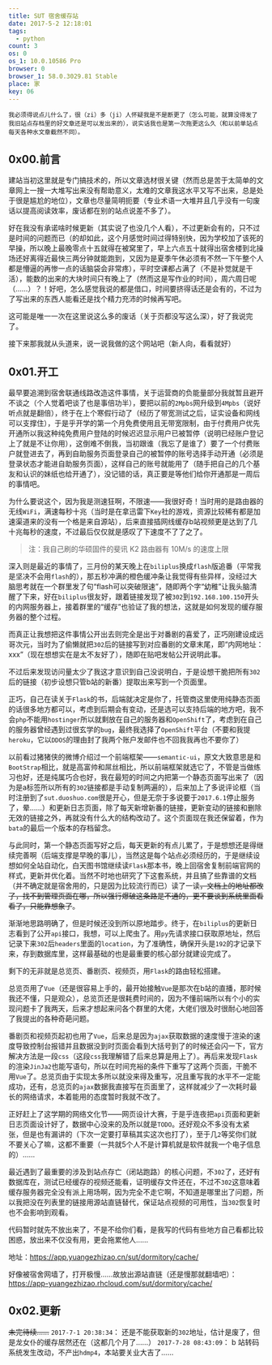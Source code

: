 ```yaml
---
title: SUT 宿舍缓存站
date: 2017-5-2 12:18:01
tags:
  - python
count: 3
os: 0
os_1: 10.0.10586 Pro
browser: 0
browser_1: 58.0.3029.81 Stable
place: 家
key: 06
---
```

    我必须得说点儿什么了，很（zi）多（ji）人怀疑我是不是断更了（怎么可能，就算没得发了我旧站点存档里的好文章还是可以发出来的），说实话我也是第一次拖更这么久（和以前单站点每天各种水文章截然不同）。
<!-- more -->
## 0x00.前言
建站当初这里就是专门搞技术的，所以文章选材很关键（然而总是苦于太简单的文章网上一搜一大堆写出来没有帮助意义，太难的文章我这水平又写不出来，总是处于很是尴尬的地位），文章也尽量简明扼要（专业术语一大堆并且几乎没有一句废话以提高阅读效率，废话都在别的站点说差不多了）。

好在我没有承诺啥时候更新（其实说了也没几个人看），不过更新会有的，只不过是时间的问题而已（的却如此，这个月感觉时间过得特别快，因为学校加了该死的早操，所以晚上最晚零点十五就得在被窝里了，早上六点五十就得出宿舍楼到北操场还好离得近最快三两分钟就能跑到，又因为是夏季午休必须有不然一下午整个人都是懵逼的再惨一点的话脑袋会非常疼），平时空课都占满了（不是补觉就是干活），能数的出来的大块时间只有晚上了（然而这是写作业的时间），周六周日呢（……）？！好吧，怎么感觉我说的都是借口，时间要挤得话还是会有的，不过为了写出来的东西人能看还是找个精力充沛的时候再写吧。

这可能是唯一一次在这里说这么多的废话（关于页都没写这么深），好了我说完了。

接下来那我就从头道来，说一说我做的这个网站吧（新人向，看看就好）

## 0x01.开工
最早要追溯到宿舍联通线路改造这件事情，关于运营商的负能量部分我就暂且避开不谈之（个人觉着吧谈了也是事倍功半），要把以前的`2Mpbs`网升级到`4Mpbs`（说好听点就是翻倍），终于在上个寒假行动了（经历了带宽测试之后，证实设备和网线可以支撑住），于是乎开学的第一个月免费使用且无带宽限制，由于付费用户优先开通所以我这种纯免费用户登陆的时候迟迟显示用户已被暂停（说明已经账户登记上了就是不让你用），这倒难不倒我，当初跟谁（我忘了是谁了）要了一个付费账户就登进去了，再到自助服务页面登录自己的被暂停的账号选择手动开通（必须是登录状态才能进自助服务页面），这样自己的账号就能用了（随手把自己的几个基友和认识的妹纸也给开通了），没记错的话，真正要是等他们给你开通那是一周后的事情吧。

为什么要说这个，因为我是测速狂啊，不限速——我很好奇！当时用的是路由器的无线`WiFi`，满速每秒十兆（当时是在拿迅雷下`Key`社的游戏，资源比较稀有都是加速渠道来的没有一个格是来自源站），后来直接插网线缓存b站视频更是达到了几十兆每秒的速度，不过最后仅仅就是感叹了下速度不了了之了。
> 注：我自己刷的华硕固件的斐讯 K2 路由器有 10M/s 的速度上限

深入则是最近的事情了，三月份的某天晚上在`biliplus`换成`flash`版追番（平常我是坚决不会用`flash`的），那五秒冲满的橙色缓冲条让我觉得有些异样，没经过大脑思考就在一个群里发了句“flash可以突破限速”，随即两个字“幼稚”让我头脑清醒了下来，好在`biliplus`很友好，跟着链接发现了被`302`到`192.168.100.150`开头的内网服务器上，接着群里的“缓存”也验证了我的想法，这就是如何发现的缓存服务器的整个过程。

而真正让我想把这件事情公开出去则完全是出于对番剧的喜爱了，正巧刚建设成远哥次元，当时为了偷懒就把`302`后的链接写到对应番剧的文章末尾，即“内网地址：xxx”（现在想想实在是太不友好了），随即在贴吧发帖公开说明此事。

不过后来发现访问量太少了我这才意识到自己没说明白，于是设想干脆把所有`302`后的链接（初步设想只管b站的新番）提取出来写到一个页面里。

正巧，自己在读关于`Flask`的书，后端就决定是你了，托管商这里使用纯静态页面的话很多地方都可以，考虑到后期会有变动，还是选可以支持后端的地方吧，我不会`php`不能用`hostinger`所以就剩放在自己的服务器和`OpenShift`了，考虑到在自己的服务器曾经遇到过很玄学的`bug`，最终我选择了`OpenShift`平台（不要和我提`heroku`，它以`DDOS`的理由封了我两个账户发邮件也不回我我再也不要你了）

以前看过猪猪侠的微博介绍过一个前端框架——`semantic-ui`，原文大致意思是和`BootStrap`相比，就是高富帅和屌丝相比，所以前端框架就选它了，不管是当做练习也好，还是纯属巧合也好，我在最短的时间之内把第一个静态页面写出来了（因为是a标签所以所有的`302`链接都是手动复制两遍的），后来加上了多说评论框（当时注册到了`sut.duoshuo.com`很是开心，但是无奈于多说要于`2017.6.1`停止服务了，晕……）和更新日志页面，除了每天新增新番的链接，更新变动的链接和删除无效的链接之外，再就没有什么大的结构改动了。这个页面现在我还保留着，作为`bata`的最后一个版本的存档留念。

与此同时，第一个静态页面写好之后，每天更新的有点儿累了，于是想想还是得继续完善啊（后端支撑是早晚的事儿），当然这是每个站点必须经历的，于是继续设想如何全站自动化，白天图书馆继续读`Flask`那本书，晚上回宿舍复制前端官网的样式，更新并优化着。当然不时地也研究了下这套系统，并且搞了些靠谱的文档（并不确定就是宿舍用的，只是因为比较流行而已）读了一读~~，文档上的地址都改了，找不到管理页面在哪，所以强行爆破这条路是不通的，更不要谈到系统里面看看了，只能靠想象了~~。

渐渐地思路明确了，但是时候还没到所以原地踏步。终于，在`biliplus`的更新日志看到了公开`api`接口，我想，可以上爬虫了。用`py`先请求接口获取原地址，然后记录下来`302`后`headers`里面的`location`，为了准确性，确保开头是`192`的才记录下来，存到数据库里，这样最基础的也是最重要的核心部分就建设完成了。

剩下的无非就是总览页、番剧页、视频页，用`Flask`的路由轻松搭建。

总览页用了`Vue`（还是很容易上手的，最开始接触`Vue`是那次在b站的直播，那时候我还不懂，只是观众），总览页还是很耗费时间的，因为不懂前端所以有个小的实现问题卡了我两天，后来才想起来问各个群里的大佬，大佬们很及时很耐心地回答了我提出的各种奇葩问题。

番剧页和视频页起初也用了`Vue`，后来总是因为`ajax`获取数据的速度慢于渲染的速度导致控制台报错并且数据没到时页面会看到大括号到了的时候还会闪一下，官方解决方法是一段`css`（这段`css`我理解错了后来总算是用上了）。再后来发现`Flask`的渲染`JinJa2`也能写语句，所以在时间充裕的条件下重写了这两个页面，干脆不用`Vue`了。总览页由于实现太多所以就没来得及重写，况且重写我的水平不一定能成功，还有，总览页的`ajax`数据我直接写在页面里了，这样就减少了一次耗时最长的网络请求，本着能用的态度暂时我就不改了。

正好赶上了这学期的网络文化节——网页设计大赛，于是乎连夜把`api`页面和更新日志页面设计好了，数据中心没来的及所以就是`TODO`。还好观众不多没有太紧张，但是也有漏讲的（下次一定要打草稿其实这次也打了），至于几`2`等奖你们就不要关心了嘛，这都不重要（一共就5个人不是计算机就是软件就我一个电子信息的）……

最近遇到了最重要的涉及到站点存亡（闭站跑路）的核心问题，不`302`了，还好有数据库在，测试已经缓存的视频还能看，证明缓存文件还在，不过不`302`这意味着缓存服务器完全没有派上用场啊，因为完全不走它啊，不知道是哪里出了问题，所以我把没在列表里的链接用源站直链替代，保证站点视频的可用性，当`302`恢复时也不会影响到观看。

代码暂时就先不放出来了，不是不给你们看，是我写的代码有些地方自己看都比较困惑，放出来不仅没有用，更会拖累他人……

地址：https://app.yuangezhizao.cn/sut/dormitory/cache/

好像被宿舍网墙了，打开极慢……故放出源站直链（还是慢那就翻墙吧）：https://app-yuangezhizao.rhcloud.com/sut/dormitory/cache/

## 0x02.更新
~~未完待续……~~
`2017-7-1 20:38:34`：
还是不能获取新的`302`地址，估计是废了，但是龙女仆的缓存居然还在（这都几个月了……）
`2017-7-28 08:43:09`：
b 站转码系统发生改动，不产出`hdmp4`，本站要关业大吉了……
